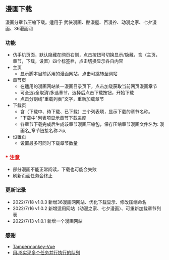 ## 漫画下载
漫画分章节压缩下载。适用于 武侠漫画、酷漫屋、百漫谷、动漫之家、七夕漫画、36漫画网

### 功能
- 仿手机页面，默认隐藏在网页右侧，点击按钮可切换显示/隐藏，含（主页，章节，下载，设置）四个标签栏，点击切换显示各自内容
- 主页
  - 显示脚本目前适用的漫画网站，点击可跳转至网站
- 章节页
  - 在适用的漫画网站某一漫画目录页下，点击加载获取当前网页漫画章节
  - 可全选\全取消\多选章节，选择后点击下载按钮，开始下载
  - 点击分割线"重载列表"文字，重新加载章节
- 下载页
  - 含（下载中、待下载、已下载）三个列表项，显示下载的章节名称。
  - "下载中"列表项显示章节下载进度
  - 各章节下载完成后生成该章节漫画压缩包，保存压缩章节漫画文件名为: 漫画名_章节链接名称.zip,
- 设置页
  - 设置最多可同时下载章节数量


### <font color="#dd0000">* 注意</font>
  - 部分漫画不能正常阅读，下载也可能会失败
  - 刷新页面任务会终止


### 更新记录
  - 2022/7/18   v1.0.3       新增36漫画网网站、优化下载显示、修改压缩命名
  - 2022/7/16   v1.0.2       新增适用网站（动漫之家、七夕漫画）、可重新加载章节列表
  - 2022/7/13   v1.0.1       新增一个漫画网站

  
### 感谢
  - [Tampermonkey-Vue](https://github.com/huangxubo23/tampermonkey-vue)
  - [用JS实现多个任务并行执行的队列](https://juejin.cn/post/6844903961728647181)




